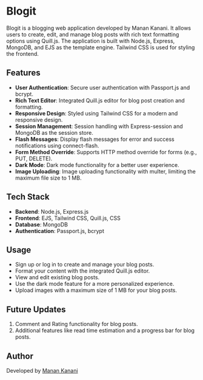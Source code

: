 # Blogit

Blogit is a blogging web application developed by Manan Kanani. It allows users to create, edit, and manage blog posts with rich text formatting options using Quill.js. The application is built with Node.js, Express, MongoDB, and EJS as the template engine. Tailwind CSS is used for styling the frontend.

## Features

- **User Authentication**: Secure user authentication with Passport.js and bcrypt.
- **Rich Text Editor**: Integrated Quill.js editor for blog post creation and formatting.
- **Responsive Design**: Styled using Tailwind CSS for a modern and responsive design.
- **Session Management**: Session handling with Express-session and MongoDB as the session store.
- **Flash Messages**: Display flash messages for error and success notifications using connect-flash.
- **Form Method Override**: Supports HTTP method override for forms (e.g., PUT, DELETE).
- **Dark Mode**: Dark mode functionality for a better user experience.
- **Image Uploading**: Image uploading functionality with multer, limiting the maximum file size to 1 MB.

## Tech Stack

- **Backend**: Node.js, Express.js
- **Frontend**: EJS, Tailwind CSS, Quill.js, CSS
- **Database**: MongoDB
- **Authentication**: Passport.js, bcrypt

## Usage

- Sign up or log in to create and manage your blog posts.
- Format your content with the integrated Quill.js editor.
- View and edit existing blog posts.
- Use the dark mode feature for a more personalized experience.
- Upload images with a maximum size of 1 MB for your blog posts.

## Future Updates

1. Comment and Rating functionality for blog posts.
2. Additional features like read time estimation and a progress bar for blog posts.

## Author

Developed by [Manan Kanani](https://manankanani.in)
